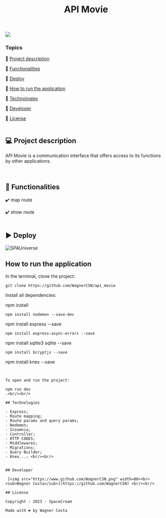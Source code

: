 <h1 align="center">API Movie</h1> 

<p><br/><br/>
   <img src="http://img.shields.io/static/v1?label=STATUS&message=CONCLUIDO&color=GREEN&style=for-the-badge"/>
</p>

### Topics 

:small_blue_diamond: [Project description](#-project-description)

:small_blue_diamond: [Functionalities](#-functionalities)

:small_blue_diamond: [Deploy](#arrow_forward-deploy)

:small_blue_diamond: [How to run the application](#how-to-run-the-application)

:small_blue_diamond: [Technologies](#technologies)

:small_blue_diamond: [Developer](#developer)

:small_blue_diamond: [License](#license)<br/><br/>


## 💻 Project description

<p align="justify">
  
API Movie is a communication interface that offers access to its functions by other applications.
</p><br/>

## 🔨 Functionalities

:heavy_check_mark: map route  

:heavy_check_mark: show route <br/><br/>

## :arrow_forward: Deploy  

![SPAUniverse](https://user-images.githubusercontent.com/119871984/231864443-7000f196-15f6-4974-823c-d1848dde4172.gif)


## How to run the application  

In the terminal, clone the project: 

```
git clone https://github.com/WagnerCSN/api_movie
```

Install all dependencies:

npm install
```
npm install nodemon --save-dev
```
npm install express --save
```
npm install express-async-errors --save
```
npm install sqlite3 sqlite --save
```
npm install bcryptjs --save
```
npm install knex --save
```


To open and run the project:

npm run dev
.<br/><br/>

## Technologies 

- Express;
- Route mapping;
- Route params and query params;
- Nodemon;
- Insomnia;
- Controller;
- HTTP CODES;
- Middlewares;
- Migrations;
- Query Builder;
- Knex...; <br/><br/>


## Developer 

 [<img src="https://www.github.com/WagnerCSN.png" width=80><br><sub>Wagner Costa</sub>](https://github.com/WagnerCSN) <br/><br/>

## License 

Copyright : 2023 - SpaceCream

Made with ❤️ by Wagner Costa
